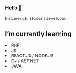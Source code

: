 ### Hello 👋
Im Emerick, student developer.
## I’m currently learning
  <li>PHP</li>
  <li>JS</li>
  <li>REACT.JS / NODE.JS</li>
  <li>C# / ASP.NET</li>
  <li>JAVA</li>



<!--
**Xeki-D/Xeki-D** is a ✨ _special_ ✨ repository because its `README.md` (this file) appears on your GitHub profile.

Here are some ideas to get you started:

- 🔭 I’m currently working on ...
- 🌱 I’m currently learning ...
- 👯 I’m looking to collaborate on ...
- 🤔 I’m looking for help with ...
- 💬 Ask me about ...
- 📫 How to reach me: ...
- 😄 Pronouns: ...
- ⚡ Fun fact: ...
-->
